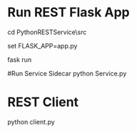 # Run REST Flask App

cd PythonRESTService\src

set FLASK_APP=app.py

fask run

#Run Service Sidecar
python Service.py

# REST Client 
python client.py

